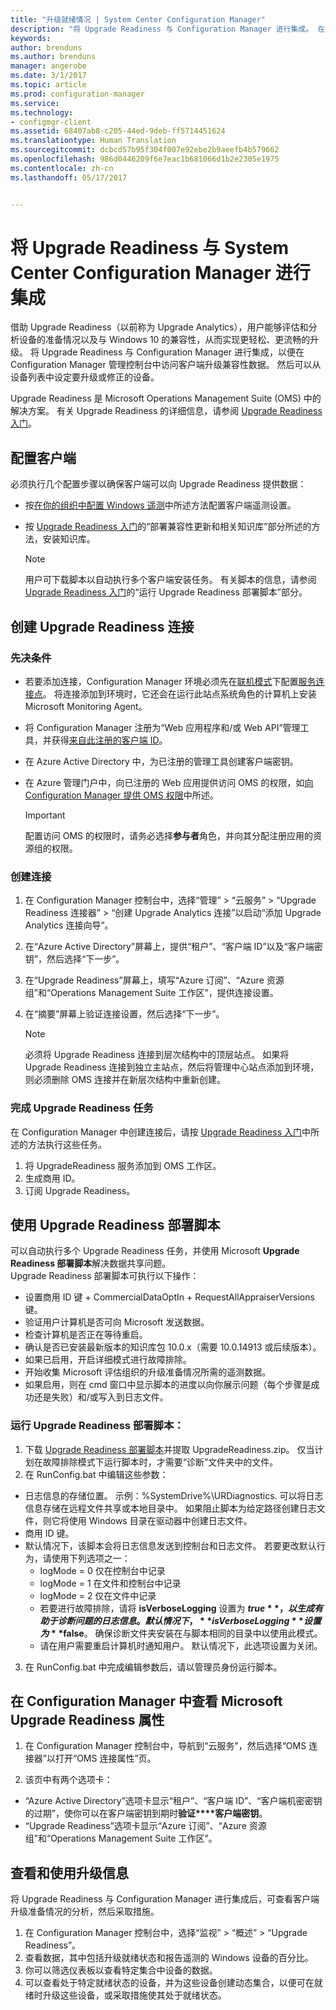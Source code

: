 ```yaml
---
title: "升级就绪情况 | System Center Configuration Manager"
description: "将 Upgrade Readiness 与 Configuration Manager 进行集成。 在管理控制台中访问升级兼容性数据。 设定要升级或修正的设备。"
keywords: 
author: brenduns
ms.author: brenduns
manager: angerobe
ms.date: 3/1/2017
ms.topic: article
ms.prod: configuration-manager
ms.service: 
ms.technology:
- configmgr-client
ms.assetid: 68407ab8-c205-44ed-9deb-ff5714451624
ms.translationtype: Human Translation
ms.sourcegitcommit: dcbcd57b95f304f007e92ebe2b9aeefb4b579662
ms.openlocfilehash: 986d0446209f6e7eac1b681066d1b2e2305e1975
ms.contentlocale: zh-cn
ms.lasthandoff: 05/17/2017


---
```


# <a name="integrate-upgrade-readiness-with-system-center-configuration-manager"></a>将 Upgrade Readiness 与 System Center Configuration Manager 进行集成
借助 Upgrade Readiness（以前称为 Upgrade Analytics），用户能够评估和分析设备的准备情况以及与 Windows 10 的兼容性，从而实现更轻松、更流畅的升级。 将 Upgrade Readiness 与 Configuration Manager 进行集成，以便在 Configuration Manager 管理控制台中访问客户端升级兼容性数据。 然后可以从设备列表中设定要升级或修正的设备。

Upgrade Readiness 是 Microsoft Operations Management Suite (OMS) 中的解决方案。 有关 Upgrade Readiness 的详细信息，请参阅 [Upgrade Readiness 入门](https://technet.microsoft.com/itpro/windows/deploy/manage-windows-upgrades-with-upgrade-readiness)。

## <a name="configure-clients"></a>配置客户端

必须执行几个配置步骤以确保客户端可以向 Upgrade Readiness 提供数据：

-  按[在你的组织中配置 Windows 遥测](https://technet.microsoft.com/itpro/windows/manage/configure-windows-telemetry-in-your-organization)中所述方法配置客户端遥测设置。
-  按 [Upgrade Readiness 入门](https://technet.microsoft.com/itpro/windows/deploy/manage-windows-upgrades-with-upgrade-readiness)的“部署兼容性更新和相关知识库”部分所述的方法，安装知识库。

    > [!NOTE]
    > 用户可下载脚本以自动执行多个客户端安装任务。 有关脚本的信息，请参阅 [Upgrade Readiness 入门](https://technet.microsoft.com/itpro/windows/deploy/manage-windows-upgrades-with-upgrade-readiness)的“运行 Upgrade Readiness 部署脚本”部分。

## <a name="create-a-connection-to-upgrade-readiness"></a>创建 Upgrade Readiness 连接

### <a name="prerequisites"></a>先决条件

- 若要添加连接，Configuration Manager 环境必须先在[联机模式](https://azure.microsoft.com/en-us/documentation/articles/resource-group-create-service-principal-portal/)下配置[服务连接点](/sccm/core/servers/deploy/configure/about-the-service-connection-point)。 将连接添加到环境时，它还会在运行此站点系统角色的计算机上安装 Microsoft Monitoring Agent。
- 将 Configuration Manager 注册为“Web 应用程序和/或 Web API”管理工具，并获得[来自此注册的客户端 ID](https://azure.microsoft.com/documentation/articles/active-directory-integrating-applications/)。
- 在 Azure Active Directory 中，为已注册的管理工具创建客户端密钥。
- 在 Azure 管理门户中，向已注册的 Web 应用提供访问 OMS 的权限，如[向 Configuration Manager 提供 OMS 权限](https://azure.microsoft.com/en-us/documentation/articles/log-analytics-sccm/#provide-configuration-manager-with-permissions-to-oms)中所述。

    > [!IMPORTANT]
    > 配置访问 OMS 的权限时，请务必选择**参与者**角色，并向其分配注册应用的资源组的权限。

### <a name="create-the-connection"></a>创建连接

1.  在 Configuration Manager 控制台中，选择“管理” > “云服务” > “Upgrade Readiness 连接器” > “创建 Upgrade Analytics 连接”以启动“添加 Upgrade Analytics 连接向导”。
3.  在“Azure Active Directory”屏幕上，提供“租户”、“客户端 ID”以及“客户端密钥”，然后选择“下一步”。
4.  在“Upgrade Readiness”屏幕上，填写“Azure 订阅”、“Azure 资源组”和“Operations Management Suite 工作区”，提供连接设置。
5.  在“摘要”屏幕上验证连接设置，然后选择“下一步”。

    > [!NOTE]
    > 必须将 Upgrade Readiness 连接到层次结构中的顶层站点。 如果将 Upgrade Readiness 连接到独立主站点，然后将管理中心站点添加到环境，则必须删除 OMS 连接并在新层次结构中重新创建。

### <a name="complete-upgrade-readiness-tasks"></a>完成 Upgrade Readiness 任务  

在 Configuration Manager 中创建连接后，请按 [Upgrade Readiness 入门](https://technet.microsoft.com/itpro/windows/deploy/manage-windows-upgrades-with-upgrade-readiness)中所述的方法执行这些任务。  

1. 将 UpgradeReadiness 服务添加到 OMS 工作区。  
2. 生成商用 ID。  
3. 订阅 Upgrade Readiness。   

## <a name="use-the-upgrade-readiness-deployment-script"></a>使用 Upgrade Readiness 部署脚本  

可以自动执行多个 Upgrade Readiness 任务，并使用 Microsoft **Upgrade Readiness 部署脚本**解决数据共享问题。  
Upgrade Readiness 部署脚本可执行以下操作：  

- 设置商用 ID 键 + CommercialDataOptIn + RequestAllAppraiserVersions 键。  
- 验证用户计算机是否可向 Microsoft 发送数据。  
- 检查计算机是否正在等待重启。   
- 确认是否已安装最新版本的知识库包 10.0.x（需要 10.0.14913 或后续版本）。  
- 如果已启用，开启详细模式进行故障排除。  
- 开始收集 Microsoft 评估组织的升级准备情况所需的遥测数据。  
- 如果启用，则在 cmd 窗口中显示脚本的进度以向你展示问题（每个步骤是成功还是失败）和/或写入到日志文件。  

### <a name="to-run-the-upgrade-readiness-deployment-script"></a>运行 Upgrade Readiness 部署脚本：  

1. 下载 [Upgrade Readiness 部署脚本](https://go.microsoft.com/fwlink/?LinkID=822966&clcid=0x409)并提取 UpgradeReadiness.zip。 仅当计划在故障排除模式下运行脚本时，才需要“诊断”文件夹中的文件。  
2. 在 RunConfig.bat 中编辑这些参数：  
- 日志信息的存储位置。 示例：%SystemDrive%\URDiagnostics. 可以将日志信息存储在远程文件共享或本地目录中。 如果阻止脚本为给定路径创建日志文件，则它将使用 Windows 目录在驱动器中创建日志文件。  
- 商用 ID 键。  
- 默认情况下，该脚本会将日志信息发送到控制台和日志文件。 若要更改默认行为，请使用下列选项之一：  
    - logMode = 0 仅在控制台中记录  
    - logMode = 1 在文件和控制台中记录  
    - logMode = 2 仅在文件中记录  
    - 若要进行故障排除，请将 **isVerboseLogging** 设置为 **$true**，以生成有助于诊断问题的日志信息。 默认情况下，**isVerboseLogging** 设置为 **$false**。 确保诊断文件夹安装在与脚本相同的目录中以使用此模式。  
    - 请在用户需要重启计算机时通知用户。 默认情况下，此选项设置为关闭。  

3. 在 RunConfig.bat 中完成编辑参数后，请以管理员身份运行脚本。  


## <a name="view-microsoft-upgrade-readiness-properties-in-configuration-manager"></a>在 Configuration Manager 中查看 Microsoft Upgrade Readiness 属性  

1.  在 Configuration Manager 控制台中，导航到“云服务”，然后选择“OMS 连接器”以打开“OMS 连接属性”页。  

2.  该页中有两个选项卡：
  * “Azure Active Directory”选项卡显示“租户”、“客户端 ID”、“客户端机密密钥的过期”，使你可以在客户端密钥到期时**验证****客户端密钥**。
  * “Upgrade Readiness”选项卡显示“Azure 订阅”、“Azure 资源组”和“Operations Management Suite 工作区”。

## <a name="view-and-use-the-upgrade-information"></a>查看和使用升级信息

将 Upgrade Readiness 与 Configuration Manager 进行集成后，可查看客户端升级准备情况的分析，然后采取措施。

1. 在 Configuration Manager 控制台中，选择“监视” > “概述” > “Upgrade Readiness”。
2. 查看数据，其中包括升级就绪状态和报告遥测的 Windows 设备的百分比。
3. 你可以筛选仪表板以查看特定集合中设备的数据。
4. 可以查看处于特定就绪状态的设备，并为这些设备创建动态集合，以便可在就绪时升级这些设备，或采取措施使其处于就绪状态。

